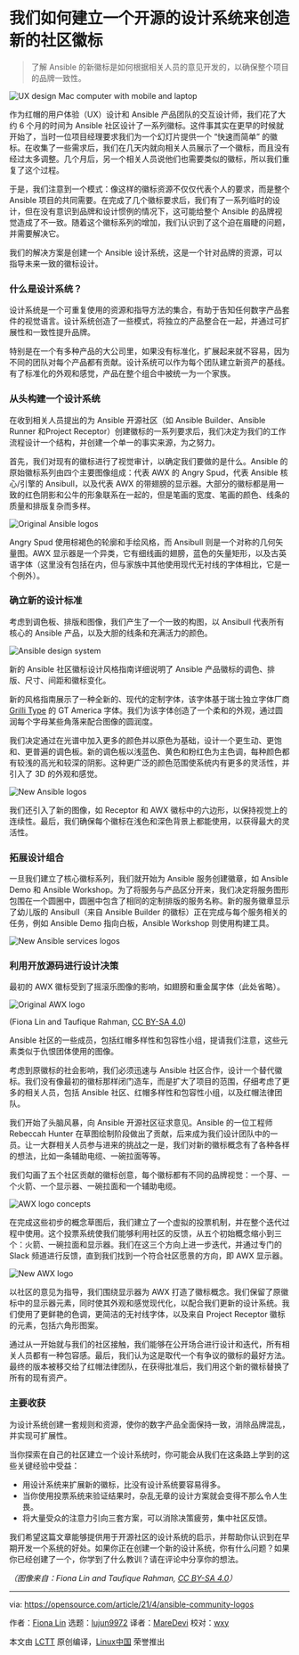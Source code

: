 [#]: subject: (How we built an open source design system to create new community logos)
[#]: via: (https://opensource.com/article/21/4/ansible-community-logos)
[#]: author: (Fiona Lin https://opensource.com/users/fionalin)
[#]: collector: (lujun9972)
[#]: translator: (MareDevi)
[#]: reviewer: (wxy)
[#]: publisher: (wxy)
[#]: url: (https://linux.cn/article-15227-1.html)

我们如何建立一个开源的设计系统来创造新的社区徽标
======

> 了解 Ansible 的新徽标是如何根据相关人员的意见开发的，以确保整个项目的品牌一致性。

![UX design Mac computer with mobile and laptop][1]

作为红帽的用户体验（UX）设计和 Ansible 产品团队的交互设计师，我们花了大约 6 个月的时间为 Ansible 社区设计了一系列徽标。这件事其实在更早的时候就开始了，当时一位项目经理要求我们为一个幻灯片提供一个 “快速而简单” 的徽标。在收集了一些需求后，我们在几天内就向相关人员展示了一个徽标，而且没有经过太多调整。几个月后，另一个相关人员说他们也需要类似的徽标，所以我们重复了这个过程。

于是，我们注意到一个模式：像这样的徽标资源不仅仅代表个人的要求，而是整个 Ansible 项目的共同需要。在完成了几个徽标要求后，我们有了一系列临时的设计，但在没有意识到品牌和设计惯例的情况下，这可能给整个 Ansible 的品牌视觉造成了不一致。随着这个徽标系列的增加，我们认识到了这个迫在眉睫的问题，并需要解决它。

我们的解决方案是创建一个 Ansible 设计系统，这是一个针对品牌的资源，可以指导未来一致的徽标设计。

### 什么是设计系统？

设计系统是一个可重复使用的资源和指导方法的集合，有助于告知任何数字产品套件的视觉语言。设计系统创造了一些模式，将独立的产品整合在一起，并通过可扩展性和一致性提升品牌。

特别是在一个有多种产品的大公司里，如果没有标准化，扩展起来就不容易，因为不同的团队对每个产品都有贡献。设计系统可以作为每个团队建立新资产的基线。有了标准化的外观和感觉，产品在整个组合中被统一为一个家族。

### 从头构建一个设计系统

在收到相关人员提出的为 Ansible 开源社区（如 Ansible Builder、Ansible Runner 和Project Receptor）创建徽标的一系列要求后，我们决定为我们的工作流程设计一个结构，并创建一个单一的事实来源，为之努力。

首先，我们对现有的徽标进行了视觉审计，以确定我们要做的是什么。Ansible 的原始徽标系列由四个主要图像组成：代表 AWX 的 Angry Spud，代表 Ansible 核心/引擎的 Ansibull，以及代表 AWX 的带翅膀的显示器。大部分的徽标都是用一致的红色阴影和公牛的形象联系在一起的，但是笔画的宽度、笔画的颜色、线条的质量和排版复杂而多样。

![Original Ansible logos][2]

Angry Spud 使用棕褐色的轮廓和手绘风格，而 Ansibull 则是一个对称的几何矢量图。AWX 显示器是一个异类，它有细线画的翅膀，蓝色的矢量矩形，以及古英语字体（这里没有包括在内，但与家族中其他使用现代无衬线的字体相比，它是一个例外）。

### 确立新的设计标准

考虑到调色板、排版和图像，我们产生了一个一致的构图，以 Ansibull 代表所有核心的 Ansible 产品，以及大胆的线条和充满活力的颜色。

![Ansible design system][4]

新的 Ansible 社区徽标设计风格指南详细说明了 Ansible 产品徽标的调色、排版、尺寸、间距和徽标变化。

新的风格指南展示了一种全新的、现代的定制字体，该字体基于瑞士独立字体厂商 [Grilli Type][5] 的 GT America 字体。我们为该字体创造了一个柔和的外观，通过圆润每个字母某些角落来配合图像的圆润度。

我们决定通过在光谱中加入更多的颜色并以原色为基础，设计一个更生动、更饱和、更普遍的调色板。新的调色板以浅蓝色、黄色和粉红色为主色调，每种颜色都有较浅的高光和较深的阴影。这种更广泛的颜色范围使系统内有更多的灵活性，并引入了 3D 的外观和感觉。

![New Ansible logos][6]

我们还引入了新的图像，如 Receptor 和 AWX 徽标中的六边形，以保持视觉上的连续性。最后，我们确保每个徽标在浅色和深色背景上都能使用，以获得最大的灵活性。

### 拓展设计组合

一旦我们建立了核心徽标系列，我们就开始为 Ansible 服务创建徽章，如 Ansible Demo 和 Ansible Workshop。为了将服务与产品区分开来，我们决定将服务图形包围在一个圆圈中，圆圈中包含了相同的定制排版的服务名称。新的服务徽章显示了幼儿版的 Ansibull（来自 Ansible Builder 的徽标）正在完成与每个服务相关的任务，例如 Ansible Demo 指向白板，Ansible Workshop 则使用构建工具。

![New Ansible services logos][7]

### 利用开放源码进行设计决策

最初的 AWX 徽标受到了摇滚乐图像的影响，如翅膀和重金属字体（此处省略）。

![Original AWX logo][8]

(Fiona Lin and Taufique Rahman, [CC BY-SA 4.0][3])

Ansible 社区的一些成员，包括红帽多样性和包容性小组，提请我们注意，这些元素类似于仇恨团体使用的图像。

考虑到原徽标的社会影响，我们必须迅速与 Ansible 社区合作，设计一个替代徽标。我们没有像最初的徽标那样闭门造车，而是扩大了项目的范围，仔细考虑了更多的相关人员，包括 Ansible 社区、红帽多样性和包容性小组，以及红帽法律团队。

我们开始了头脑风暴，向 Ansible 开源社区征求意见。Ansible 的一位工程师 Rebeccah Hunter 在草图绘制阶段做出了贡献，后来成为我们设计团队中的一员。让一大群相关人员参与进来的挑战之一是，我们对新的徽标概念有了各种各样的想法，比如一条辅助电缆、一碗拉面等等。

我们勾画了五个社区贡献的徽标创意，每个徽标都有不同的品牌视觉：一个芽、一个火箭、一个显示器、一碗拉面和一个辅助电缆。

![AWX logo concepts][9]

在完成这些初步的概念草图后，我们建立了一个虚拟的投票机制，并在整个迭代过程中使用。这个投票系统使我们能够利用社区的反馈，从五个初始概念缩小到三个：火箭、一碗拉面和显示器。我们在这三个方向上进一步迭代，并通过专门的 Slack 频道进行反馈，直到我们找到一个符合社区愿景的方向，即 AWX 显示器。

![New AWX logo][10]

以社区的意见为指导，我们围绕显示器为 AWX 打造了徽标概念。我们保留了原徽标中的显示器元素，同时使其外观和感觉现代化，以配合我们更新的设计系统。我们使用了更鲜艳的色调，更简洁的无衬线字体，以及来自 Project Receptor 徽标的元素，包括六角形图案。

通过从一开始就与我们的社区接触，我们能够在公开场合进行设计和迭代，所有相关人员都有一种包容感。最后，我们认为这是取代一个有争议的徽标的最好方法。最终的版本被移交给了红帽法律团队，在获得批准后，我们用这个新的徽标替换了所有的现有资产。

### 主要收获

为设计系统创建一套规则和资源，使你的数字产品全面保持一致，消除品牌混乱，并实现可扩展性。

当你探索在自己的社区建立一个设计系统时，你可能会从我们在这条路上学到的这些关键经验中受益：

  * 用设计系统来扩展新的徽标，比没有设计系统要容易得多。
  * 当你使用投票系统来验证结果时，杂乱无章的设计方案就会变得不那么令人生畏。
  * 将大量受众的注意力引向三套方案，可以消除决策疲劳，集中社区反馈。

我们希望这篇文章能够提供用于开源社区的设计系统的启示，并帮助你认识到在早期开发一个系统的好处。如果你正在创建一个新的设计系统，你有什么问题？如果你已经创建了一个，你学到了什么教训？请在评论中分享你的想法。

*（图像来自：Fiona Lin and Taufique Rahman, [CC BY-SA 4.0][3]）*

--------------------------------------------------------------------------------

via: https://opensource.com/article/21/4/ansible-community-logos

作者：[Fiona Lin][a]
选题：[lujun9972][b]
译者：[MareDevi](https://github.com/MareDEvi)
校对：[wxy](https://github.com/wxy)

本文由 [LCTT](https://github.com/LCTT/TranslateProject) 原创编译，[Linux中国](https://linux.cn/) 荣誉推出

[a]: https://opensource.com/users/fionalin
[b]: https://github.com/lujun9972
[1]: https://opensource.com/sites/default/files/styles/image-full-size/public/lead-images/ux-design-mac-laptop.jpg?itok=9-HKgXa9 (UX design Mac computer with mobile and laptop)
[2]: https://opensource.com/sites/default/files/pictures/original_logos.png (Original Ansible logos)
[3]: https://creativecommons.org/licenses/by-sa/4.0/
[4]: https://opensource.com/sites/default/files/pictures/design_system.png (Ansible design system)
[5]: https://www.grillitype.com/
[6]: https://opensource.com/sites/default/files/pictures/new_logos.png (New Ansible logos)
[7]: https://opensource.com/sites/default/files/pictures/new_service_badges.png (New Ansible services logos)
[8]: https://opensource.com/sites/default/files/uploads/awx_original.png (Original AWX logo)
[9]: https://opensource.com/sites/default/files/uploads/awx_concepts.png (AWX logo concepts)
[10]: https://opensource.com/sites/default/files/uploads/awx.png (New AWX logo)
